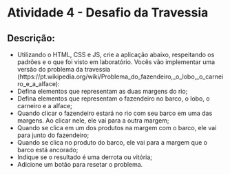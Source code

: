 <h1>Atividade 4 - Desafio da Travessia</h1>

<h2>Descrição:</h2>

<ul>
<li>Utilizando o HTML, CSS e JS, crie a aplicação abaixo, respeitando os padrões e o que foi visto em laboratório. Vocês vão implementar uma versão do problema da travessia (https://pt.wikipedia.org/wiki/Problema_do_fazendeiro,_o_lobo,_o_carneiro_e_a_alface):</li>
<li>Defina elementos que representam as duas margens do rio;</li>
<li>Defina elementos que representam o fazendeiro no barco, o lobo, o carneiro e a alface;</li>
<li>Quando clicar o fazendeiro estará no rio com seu barco em uma das margens. Ao clicar nele, ele vai para a outra margem;</li>
<li>Quando se clica em um dos produtos na margem com o barco, ele vai para junto do fazendeiro;</li>
<li>Quando se clica no produto do barco, ele vai para a margem que o barco está ancorado;</li>
<li>Indique se o resultado é uma derrota ou vitória;</li>
<li>Adicione um botão para resetar o problema.</li>
</ul>
